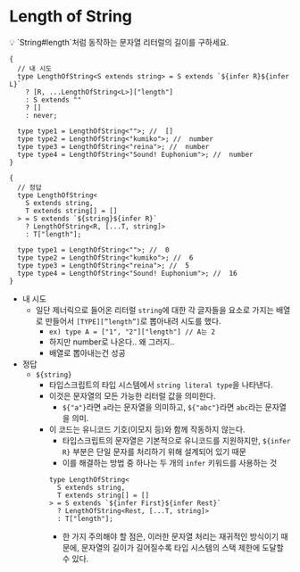 # Length of String

<aside>
💡 `String#length`처럼 동작하는 문자열 리터럴의 길이를 구하세요.

</aside>

```tsx
{
  // 내 시도
  type LengthOfString<S extends string> = S extends `${infer R}${infer L}`
    ? [R, ...LengthOfString<L>]["length"]
    : S extends ""
    ? []
    : never;

  type type1 = LengthOfString<"">; //  []
  type type2 = LengthOfString<"kumiko">; //  number
  type type3 = LengthOfString<"reina">; //  number
  type type4 = LengthOfString<"Sound! Euphonium">; //  number
}

{
  // 정답
  type LengthOfString<
    S extends string,
    T extends string[] = []
  > = S extends `${string}${infer R}`
    ? LengthOfString<R, [...T, string]>
    : T["length"];

  type type1 = LengthOfString<"">; //  0
  type type2 = LengthOfString<"kumiko">; //  6
  type type3 = LengthOfString<"reina">; //  5
  type type4 = LengthOfString<"Sound! Euphonium">; //  16
}
```

- 내 시도
  - 일단 제너릭으로 들어온 리터럴 `string`에 대한 각 글자들을 요소로 가지는 배열로 만들어서 `[TYPE][”length”]`로 뽑아내려 시도를 했다.
    - `ex) type A = ["1", "2"]["length"] // A는 2`
    - 하지만 number로 나온다.. 왜 그러지..
    - 배열로 뽑아내는건 성공
- 정답
  - `${string}`
    - 타입스크립트의 타입 시스템에서 `string literal type`을 나타낸다.
    - 이것은 문자열의 모든 가능한 리터럴 값을 의미한다.
      - `${"a"}`라면 `a`라는 문자열을 의미하고, `${"abc"}`라면 `abc`라는 문자열을 의미.
    - 이 코드는 유니코드 기호(이모지 등)와 함께 작동하지 않는다.
      - 타입스크립트의 문자열은 기본적으로 유니코드를 지원하지만, `${infer R}` 부분은 단일 문자를 처리하기 위해 설계되어 있기 때문
      - 이를 해결하는 방법 중 하나는 두 개의 `infer` 키워드를 사용하는 것
      ```tsx
      type LengthOfString<
        S extends string,
        T extends string[] = []
      > = S extends `${infer First}${infer Rest}`
        ? LengthOfString<Rest, [...T, string]>
        : T["length"];
      ```
      - 한 가지 주의해야 할 점은, 이러한 문자열 처리는 재귀적인 방식이기 때문에, 문자열의 길이가 길어질수록 타입 시스템의 스택 제한에 도달할 수 있다.
